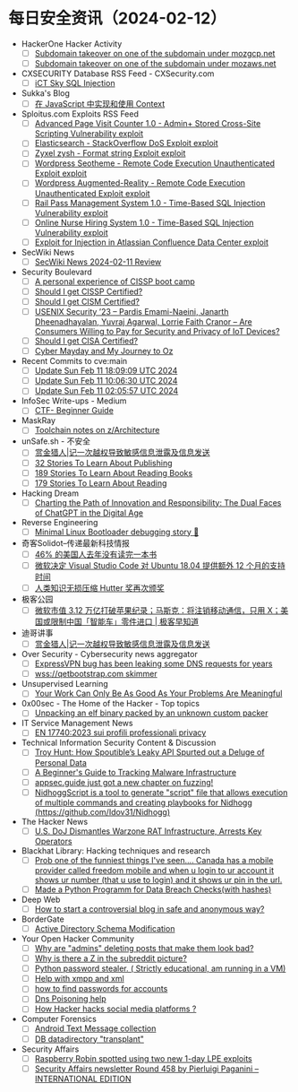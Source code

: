 # 每日安全资讯（2024-02-12）

- HackerOne Hacker Activity
  - [ ] [Subdomain takeover on one of the subdomain under mozgcp.net](https://hackerone.com/reports/2123680)
  - [ ] [Subdomain takeover on one of the subdomain under mozaws.net](https://hackerone.com/reports/2037032)
- CXSECURITY Database RSS Feed - CXSecurity.com
  - [ ] [iCT Sky SQL Injection](https://cxsecurity.com/issue/WLB-2024020046)
- Sukka's Blog
  - [ ] [在 JavaScript 中实现和使用 Context](https://blog.skk.moe/post/context-in-javascript/)
- Sploitus.com Exploits RSS Feed
  - [ ] [Advanced Page Visit Counter 1.0 - Admin+ Stored Cross-Site Scripting Vulnerability exploit](https://sploitus.com/exploit?id=1337DAY-ID-39313&utm_source=rss&utm_medium=rss)
  - [ ] [Elasticsearch - StackOverflow DoS Exploit exploit](https://sploitus.com/exploit?id=1337DAY-ID-39315&utm_source=rss&utm_medium=rss)
  - [ ] [Zyxel zysh - Format string Exploit exploit](https://sploitus.com/exploit?id=1337DAY-ID-39314&utm_source=rss&utm_medium=rss)
  - [ ] [Wordpress Seotheme - Remote Code Execution Unauthenticated Exploit exploit](https://sploitus.com/exploit?id=1337DAY-ID-39317&utm_source=rss&utm_medium=rss)
  - [ ] [Wordpress Augmented-Reality - Remote Code Execution Unauthenticated Exploit exploit](https://sploitus.com/exploit?id=1337DAY-ID-39316&utm_source=rss&utm_medium=rss)
  - [ ] [Rail Pass Management System 1.0 - Time-Based SQL Injection Vulnerability exploit](https://sploitus.com/exploit?id=1337DAY-ID-39318&utm_source=rss&utm_medium=rss)
  - [ ] [Online Nurse Hiring System 1.0 - Time-Based SQL Injection Vulnerability exploit](https://sploitus.com/exploit?id=1337DAY-ID-39319&utm_source=rss&utm_medium=rss)
  - [ ] [Exploit for Injection in Atlassian Confluence Data Center exploit](https://sploitus.com/exploit?id=237BB65C-F091-5BDA-A478-F718B1FEC58E&utm_source=rss&utm_medium=rss)
- SecWiki News
  - [ ] [SecWiki News 2024-02-11 Review](http://www.sec-wiki.com/?2024-02-11)
- Security Boulevard
  - [ ] [A personal experience of  CISSP boot camp](https://securityboulevard.com/2024/02/a-personal-experience-of-cissp-boot-camp/)
  - [ ] [Should I get CISSP Certified?](https://securityboulevard.com/2024/02/should-i-get-cissp-certified/)
  - [ ] [Should I get CISM Certified?](https://securityboulevard.com/2024/02/should-i-get-cism-certified/)
  - [ ] [USENIX Security ’23 – Pardis Emami-Naeini, Janarth Dheenadhayalan, Yuvraj Agarwal, Lorrie Faith Cranor – Are Consumers Willing to Pay for Security and Privacy of IoT Devices?](https://securityboulevard.com/2024/02/usenix-security-23-pardis-emami-naeini-janarth-dheenadhayalan-yuvraj-agarwal-lorrie-faith-cranor-are-consumers-willing-to-pay-for-security-and-privacy-of-iot-devices/)
  - [ ] [Should I get CISA Certified?](https://securityboulevard.com/2024/02/should-i-get-cisa-certified/)
  - [ ] [Cyber Mayday and My Journey to Oz](https://securityboulevard.com/2024/02/cyber-mayday-and-my-journey-to-oz/)
- Recent Commits to cve:main
  - [ ] [Update Sun Feb 11 18:09:09 UTC 2024](https://github.com/trickest/cve/commit/69ce8ecd186f57a6cbdbb99c909823ae52f4bc29)
  - [ ] [Update Sun Feb 11 10:06:30 UTC 2024](https://github.com/trickest/cve/commit/7e5812e9f6ac495a15d4365ca1fd92550592817f)
  - [ ] [Update Sun Feb 11 02:05:57 UTC 2024](https://github.com/trickest/cve/commit/edef41e56c255861044cee57c3ace53b6402f79f)
- InfoSec Write-ups - Medium
  - [ ] [CTF- Beginner Guide](https://infosecwriteups.com/ctf-beginner-guide-8566e7183f3d?source=rss----7b722bfd1b8d---4)
- MaskRay
  - [ ] [Toolchain notes on z/Architecture](https://maskray.me/blog/2024-02-11-toolchain-notes-on-z-architecture)
- unSafe.sh - 不安全
  - [ ] [赏金猎人|记一次越权导致敏感信息泄露及信息发送](https://buaq.net/go-221663.html)
  - [ ] [32 Stories To Learn About Publishing](https://buaq.net/go-221659.html)
  - [ ] [189 Stories To Learn About Reading Books](https://buaq.net/go-221658.html)
  - [ ] [179 Stories To Learn About Reading](https://buaq.net/go-221660.html)
- Hacking Dream
  - [ ] [Charting the Path of Innovation and Responsibility: The Dual Faces of ChatGPT in the Digital Age](https://www.hackingdream.net/2024/02/chatgpt-possible-risks-.html)
- Reverse Engineering
  - [ ] [Minimal Linux Bootloader debugging story 🐞](https://www.reddit.com/r/ReverseEngineering/comments/1aodkfx/minimal_linux_bootloader_debugging_story/)
- 奇客Solidot–传递最新科技情报
  - [ ] [46% 的美国人去年没有读完一本书](https://www.solidot.org/story?sid=77346)
  - [ ] [微软决定 Visual Studio Code 对 Ubuntu 18.04 提供额外 12 个月的支持时间](https://www.solidot.org/story?sid=77345)
  - [ ] [人类知识无损压缩 Hutter 奖再次颁奖](https://www.solidot.org/story?sid=77344)
- 极客公园
  - [ ] [微软市值 3.12 万亿打破苹果纪录；马斯克：将注销移动通信，只用 X；美国或限制中国「智能车」零件进口 | 极客早知道](https://mp.weixin.qq.com/s?__biz=MTMwNDMwODQ0MQ==&mid=2653033254&idx=1&sn=e66fbbbd736d241d2cf4ff87acac74dd&chksm=7e576e904920e7861f80ee3e983aef365890a560ce2539502938ada32661f8a0637836c18395&scene=58&subscene=0#rd)
- 迪哥讲事
  - [ ] [赏金猎人|记一次越权导致敏感信息泄露及信息发送](https://mp.weixin.qq.com/s?__biz=MzIzMTIzNTM0MA==&mid=2247493525&idx=1&sn=afea2ae74d60334aa5f138c7cecc6ac5&chksm=e8a5edf6dfd264e0ae9e8dcf35c4eef06cbf6b571aec3810d59ed62246eb5d389cb3650a9bf3&scene=58&subscene=0#rd)
- Over Security - Cybersecurity news aggregator
  - [ ] [ExpressVPN bug has been leaking some DNS requests for years](https://www.bleepingcomputer.com/news/security/expressvpn-bug-has-been-leaking-some-dns-requests-for-years/)
  - [ ] [wss://qetbootstrap.com skimmer](https://lukeleal.com/research/posts/qetbootstrap-skimmer/)
- Unsupervised Learning
  - [ ] [Your Work Can Only Be As Good As Your Problems Are Meaningful](https://danielmiessler.com/p/fulfillment-work-problems)
- 0x00sec - The Home of the Hacker - Top topics
  - [ ] [Unpacking an elf binary packed by an unknown custom packer](https://0x00sec.org/t/unpacking-an-elf-binary-packed-by-an-unknown-custom-packer/39094)
- IT Service Management News
  - [ ] [EN 17740:2023 sui profili professionali privacy](http://blog.cesaregallotti.it/2024/02/en-177402023-sui-profili-professionali.html)
- Technical Information Security Content & Discussion
  - [ ] [Troy Hunt: How Spoutible’s Leaky API Spurted out a Deluge of Personal Data](https://www.reddit.com/r/netsec/comments/1ao71ys/troy_hunt_how_spoutibles_leaky_api_spurted_out_a/)
  - [ ] [A Beginner's Guide to Tracking Malware Infrastructure](https://www.reddit.com/r/netsec/comments/1ao7idd/a_beginners_guide_to_tracking_malware/)
  - [ ] [appsec.guide just got a new chapter on fuzzing!](https://www.reddit.com/r/netsec/comments/1ao4lbg/appsecguide_just_got_a_new_chapter_on_fuzzing/)
  - [ ] [NidhoggScript is a tool to generate "script" file that allows execution of multiple commands and creating playbooks for Nidhogg (https://github.com/Idov31/Nidhogg)](https://www.reddit.com/r/netsec/comments/1ao9qan/nidhoggscript_is_a_tool_to_generate_script_file/)
- The Hacker News
  - [ ] [U.S. DoJ Dismantles Warzone RAT Infrastructure, Arrests Key Operators](https://thehackernews.com/2024/02/us-doj-dismantles-warzone-rat.html)
- Blackhat Library: Hacking techniques and research
  - [ ] [Prob one of the funniest things I've seen.... Canada has a mobile provider called freedom mobile and when u login to ur account it shows ur number (that u use to login) and it shows ur pin in the url.](https://www.reddit.com/r/blackhat/comments/1ao6ajw/prob_one_of_the_funniest_things_ive_seen_canada/)
  - [ ] [Made a Python Programm for Data Breach Checks(with hashes)](https://www.reddit.com/r/blackhat/comments/1aokl54/made_a_python_programm_for_data_breach_checkswith/)
- Deep Web
  - [ ] [How to start a controversial blog in safe and anonymous way?](https://www.reddit.com/r/deepweb/comments/1ao61tp/how_to_start_a_controversial_blog_in_safe_and/)
- BorderGate
  - [ ] [Active Directory Schema Modification](https://www.bordergate.co.uk/active-directory-schema-modification-attacks/)
- Your Open Hacker Community
  - [ ] [Why are "admins" deleting posts that make them look bad?](https://www.reddit.com/r/HowToHack/comments/1aohiwr/why_are_admins_deleting_posts_that_make_them_look/)
  - [ ] [Why is there a Z in the subreddit picture?](https://www.reddit.com/r/HowToHack/comments/1aog20m/why_is_there_a_z_in_the_subreddit_picture/)
  - [ ] [Python password stealer. ( Strictly educational, am running in a VM)](https://www.reddit.com/r/HowToHack/comments/1aojpam/python_password_stealer_strictly_educational_am/)
  - [ ] [Help with xmpp and xml](https://www.reddit.com/r/HowToHack/comments/1aom5dc/help_with_xmpp_and_xml/)
  - [ ] [how to find passwords for accounts](https://www.reddit.com/r/HowToHack/comments/1aofp4l/how_to_find_passwords_for_accounts/)
  - [ ] [Dns Poisoning help](https://www.reddit.com/r/HowToHack/comments/1ao3h3c/dns_poisoning_help/)
  - [ ] [How Hacker hacks social media platforms ?](https://www.reddit.com/r/HowToHack/comments/1ao0vep/how_hacker_hacks_social_media_platforms/)
- Computer Forensics
  - [ ] [Android Text Message collection](https://www.reddit.com/r/computerforensics/comments/1aojle8/android_text_message_collection/)
  - [ ] [DB datadirectory "transplant"](https://www.reddit.com/r/computerforensics/comments/1aog3pq/db_datadirectory_transplant/)
- Security Affairs
  - [ ] [Raspberry Robin spotted using two new 1-day LPE exploits](https://securityaffairs.com/158969/malware/raspberry-robin-1-day-exploits.html)
  - [ ] [Security Affairs newsletter Round 458 by Pierluigi Paganini – INTERNATIONAL EDITION](https://securityaffairs.com/158965/breaking-news/security-affairs-newsletter-round-458-by-pierluigi-paganini-international-edition.html)
